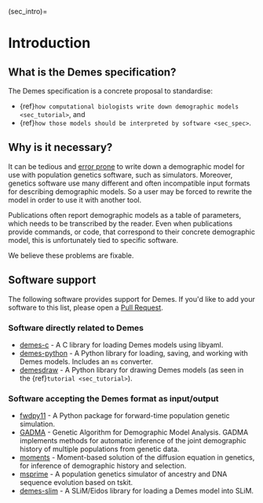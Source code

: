 (sec_intro)=
# Introduction

## What is the Demes specification?

The Demes specification is a concrete proposal to standardise:

 - {ref}`how computational biologists write down demographic models <sec_tutorial>`, and
 - {ref}`how those models should be interpreted by software <sec_spec>`.


## Why is it necessary?

It can be tedious and [error prone](https://doi.org/10.1016/j.ajhg.2020.08.017)
to write down a demographic model for
use with population genetics software, such as simulators. Moreover,
genetics software use many different and often incompatible input formats
for describing demographic models. So a user may be forced to rewrite
the model in order to use it with another tool.

Publications often report demographic models as a table of parameters,
which needs to be transcribed by the reader. Even when publications provide
commands, or code, that correspond to their concrete demographic model,
this is unfortunately tied to specific software.

We believe these problems are fixable.


## Software support

The following software provides support for Demes.
If you'd like to add your software to this list, please open a
[Pull Request](https://github.com/popsim-consortium/demes-spec/edit/main/docs/introduction.md).

### Software directly related to Demes

 - [demes-c](https://github.com/grahamgower/demes-c) -
   A C library for loading Demes models using libyaml.
 - [demes-python](https://github.com/popsim-consortium/demes-python/) -
   A Python library for loading, saving, and working with Demes models.
   Includes an `ms` converter.
 - [demesdraw](https://github.com/grahamgower/demesdraw) -
   A Python library for drawing Demes models (as seen in the
   {ref}`tutorial <sec_tutorial>`).

### Software accepting the Demes format as input/output

 - [fwdpy11](https://github.com/molpopgen/fwdpy11) -
   A Python package for forward-time population genetic simulation.
 - [GADMA](https://github.com/ctlab/GADMA) -
   Genetic Algorithm for Demographic Model Analysis.
   GADMA implements methods for automatic inference of the joint demographic
   history of multiple populations from genetic data.
 - [moments](https://bitbucket.org/simongravel/moments/) -
   Moment-based solution of the diffusion equation in genetics,
   for inference of demographic history and selection.
 - [msprime](https://github.com/tskit-dev/msprime/) -
   A population genetics simulator of ancestry and DNA sequence evolution
   based on tskit.
 - [demes-slim](https://github.com/grahamgower/demes-slim) -
   A SLiM/Eidos library for loading a Demes model into SLiM.
